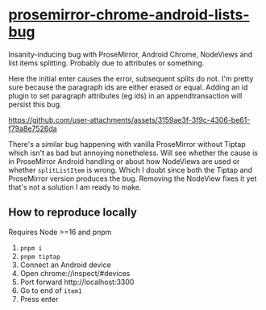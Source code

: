 # [prosemirror-chrome-android-lists-bug](https://teemukoivisto.github.io/prosemirror-chrome-android-lists-bug/)

Insanity-inducing bug with ProseMirror, Android Chrome, NodeViews and list items splitting. Probably due to attributes or something.

Here the initial enter causes the error, subsequent splits do not. I'm pretty sure because the paragraph ids are either erased or equal. Adding an id plugin to set paragraph attributes (eg ids) in an appendtransaction will persist this bug.

https://github.com/user-attachments/assets/3159ae3f-3f9c-4306-be61-f79a8e7526da

There's a similar bug happening with vanilla ProseMirror without Tiptap which isn't as bad but annoying nonetheless. Will see whether the cause is in ProseMirror Android handling or about how NodeViews are used or whether `splitListItem` is wrong. Which I doubt since both the Tiptap and ProseMirror version produces the bug. Removing the NodeView fixes it yet that's not a solution I am ready to make.

## How to reproduce locally

Requires Node >=16 and pnpm

1. `pnpm i`
2. `pnpm tiptap`
3. Connect an Android device
4. Open chrome://inspect/#devices
5. Port forward http://localhost:3300
6. Go to end of `item1`
7. Press enter

